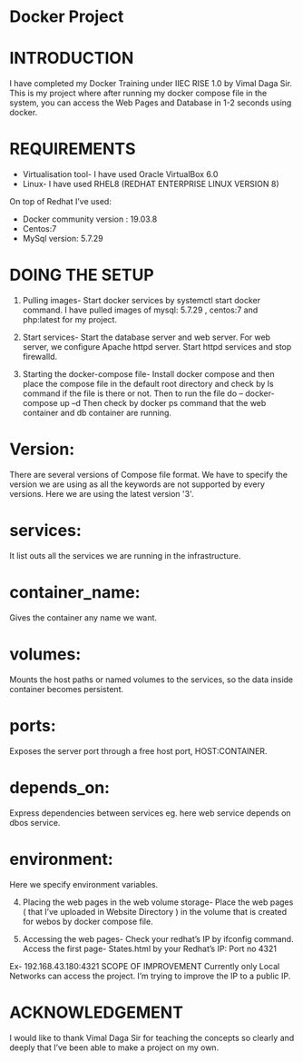 # Docker Project
# INTRODUCTION
I have completed my Docker Training under IIEC RISE 1.0 by Vimal Daga Sir. This is my project where after running my docker compose file in the system, you can access the Web Pages and Database in 1-2 seconds using docker.
# REQUIREMENTS
- Virtualisation tool- I have used Oracle VirtualBox 6.0
- Linux- I have used RHEL8 (REDHAT ENTERPRISE LINUX VERSION 8)

On top of Redhat I’ve used:
- Docker community version : 19.03.8
- Centos:7
- MySql version: 5.7.29
# DOING THE SETUP
1) Pulling images-
Start docker services by systemctl start docker command. I have pulled images of mysql: 5.7.29 , centos:7 and php:latest for my project.

2) Start services-
Start the database server and web server. For web server, we configure Apache httpd server. Start httpd services and stop firewalld.

3) Starting the docker-compose file-
Install docker compose and then place the compose file in the default root directory and check by ls command if the file is there or not. Then to run the file do – docker-compose up –d Then check by docker ps command that the web container and db container are running.

# Version:
There are several versions of Compose file format. We have to specify the version we are using as all the keywords are not supported by every versions. Here we are using the latest version '3'.

# services:
It list outs all the services we are running in the infrastructure.

# container_name:
Gives the container any name we want.

# volumes:
Mounts the host paths or named volumes to the services, so the data inside container becomes persistent.

# ports:
Exposes the server port through a free host port, HOST:CONTAINER.

# depends_on:
Express dependencies between services eg. here web service depends on dbos service.

# environment:
Here we specify environment variables.

4) Placing the web pages in the web volume storage-
Place the web pages ( that I’ve uploaded in Website Directory ) in the volume that is created for webos by docker compose file.

5) Accessing the web pages-
Check your redhat’s IP by ifconfig command. Access the first page- States.html by your Redhat’s IP: Port no 4321

Ex- 192.168.43.180:4321
SCOPE OF IMPROVEMENT
Currently only Local Networks can access the project. I’m trying to improve the IP to a public IP.
# ACKNOWLEDGEMENT
I would like to thank Vimal Daga Sir for teaching the concepts so clearly and deeply that I’ve been able to make a project on my own.

